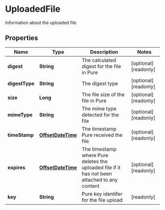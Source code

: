 

# UploadedFile

Information about the uploaded file
## Properties

Name | Type | Description | Notes
------------ | ------------- | ------------- | -------------
**digest** | **String** | The calculated digest for the file in Pure |  [optional] [readonly]
**digestType** | **String** | The digest type |  [optional] [readonly]
**size** | **Long** | The file size of the file in Pure |  [optional] [readonly]
**mimeType** | **String** | The mime type detected for the file |  [optional] [readonly]
**timeStamp** | [**OffsetDateTime**](OffsetDateTime.md) | The timestamp Pure received the file |  [optional] [readonly]
**expires** | [**OffsetDateTime**](OffsetDateTime.md) | The timestamp where Pure deletes the uploaded file if it has not been attached to any content |  [optional] [readonly]
**key** | **String** | Pure key identifer for the file upload |  [readonly]



